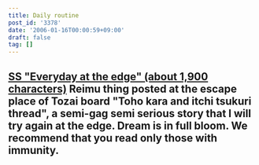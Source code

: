 ```yaml
---
title: Daily routine
post_id: '3378'
date: '2006-01-16T00:00:59+09:00'
draft: false
tag: []
---
```


## [SS "Everyday at the edge" (about 1,900 characters)](/tag/situation-on-balcony) **Reimu thing posted at the escape place of Tozai board "Toho kara and itchi tsukuri thread", a semi-gag semi serious story that I will try again at the edge.** Dream is in full bloom. We recommend that you read only those with immunity.